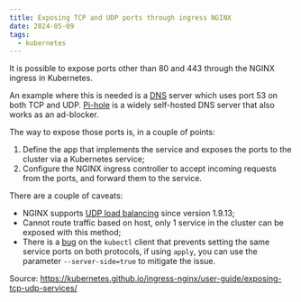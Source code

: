 ```yaml
---
title: Exposing TCP and UDP ports through ingress NGINX
date: 2024-05-09
tags:
  - kubernetes
---
```

It is possible to expose ports other than 80 and 443 through the NGINX ingress in Kubernetes.

An example where this is needed is a [DNS](https://www.cloudflare.com/learning/dns/what-is-dns/) server which uses port 53 on both TCP and UDP. [Pi-hole](https://pi-hole.net/) is a widely self-hosted DNS server that also works as an ad-blocker.

The way to expose those ports is, in a couple of points:
1. Define the app that implements the service and exposes the ports to the cluster via a Kubernetes service;
2. Configure the NGINX ingress controller to accept incoming requests from the ports, and forward them to the service.

There are a couple of caveats:
- NGINX supports [UDP load balancing](https://www.nginx.com/blog/announcing-udp-load-balancing/) since version 1.9.13;
- Cannot route traffic based on host, only 1 service in the cluster can be exposed with this method;
- There is a [bug](https://github.com/kubernetes/kubernetes/issues/105610#issue-1022865402) on the `kubectl` client that prevents setting the same service ports on both protocols, if using `apply`, you can use the parameter `--server-side=true` to mitigate the issue.

Source: https://kubernetes.github.io/ingress-nginx/user-guide/exposing-tcp-udp-services/
